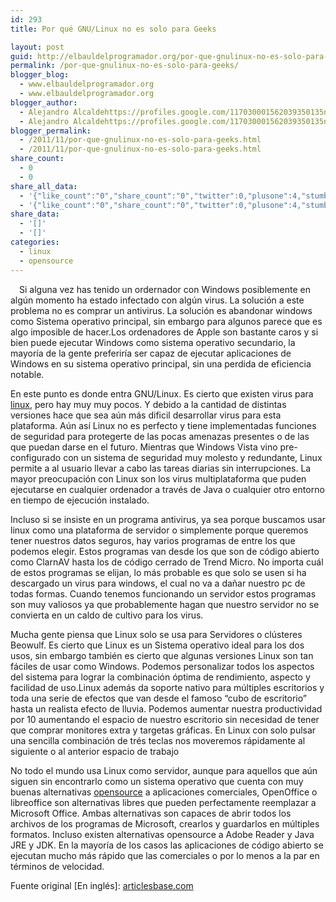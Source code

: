 ```yaml
---
id: 293
title: Por qué GNU/Linux no es solo para Geeks

layout: post
guid: http://elbauldelprogramador.org/por-que-gnulinux-no-es-solo-para-geeks/
permalink: /por-que-gnulinux-no-es-solo-para-geeks/
blogger_blog:
  - www.elbauldelprogramador.org
  - www.elbauldelprogramador.org
blogger_author:
  - Alejandro Alcaldehttps://profiles.google.com/117030001562039350135noreply@blogger.com
  - Alejandro Alcaldehttps://profiles.google.com/117030001562039350135noreply@blogger.com
blogger_permalink:
  - /2011/11/por-que-gnulinux-no-es-solo-para-geeks.html
  - /2011/11/por-que-gnulinux-no-es-solo-para-geeks.html
share_count:
  - 0
  - 0
share_all_data:
  - '{"like_count":"0","share_count":"0","twitter":0,"plusone":4,"stumble":0,"pinit":0,"count":4,"time":1333551791}'
  - '{"like_count":"0","share_count":"0","twitter":0,"plusone":4,"stumble":0,"pinit":0,"count":4,"time":1333551791}'
share_data:
  - '[]'
  - '[]'
categories:
  - linux
  - opensource
---
```

<div class="separator" style="clear: both; text-align: center;">
  <a href="/images/2013/07/iconoAndroid.png" imageanchor="1" style="clear:left; float:left;margin-right:1em; margin-bottom:1em"><img border="0" src="" id="logo" name="so" class="icono" /></a>
</div>

Si alguna vez has tenido un ordernador con Windows posiblemente en algún momento ha estado infectado con algún virus. La solución a este problema no es comprar un antivirus. La solución es abandonar windows como Sistema operativo principal, sin embargo para algunos parece que es algo imposible de hacer.Los ordenadores de Apple son bastante caros y si bien puede ejecutar Windows como sistema operativo secundario, la mayoría de la gente preferiría ser capaz de ejecutar aplicaciones de Windows en su sistema operativo principal, sin una perdida de eficiencia notable.

En este punto es donde entra GNU/Linux. Es cierto que existen virus para [linux][1], pero hay muy muy pocos. Y debido a la cantidad de distintas versiones hace que sea aún más dificil desarrollar virus para esta plataforma. Aún así Linux no es perfecto y tiene implementadas funciones de seguridad para protegerte de las pocas amenazas presentes o de las que puedan darse en el futuro. Mientras que Windows Vista vino pre-configurado con un sistema de seguridad muy molesto y redundante, Linux permite a al usuario llevar a cabo las tareas diarias sin interrupciones. La mayor preocupación con Linux son los virus multiplataforma que puden ejecutarse en cualquier ordenador a través de Java o cualquier otro entorno en tiempo de ejecución instalado.

  
<!--more-->

Incluso si se insiste en un programa antivirus, ya sea porque buscamos usar linux como una plataforma de servidor o simplemente porque queremos tener nuestros datos seguros, hay varios programas de entre los que podemos elegir. Estos programas van desde los que son de código abierto como ClarnAV hasta los de código cerrado de Trend Micro. No importa cuál de estos programas se elijan, lo más probable es que solo se usen si ha descargado un virus para windows, el cual no va a dañar nuestro pc de todas formas. Cuando tenemos funcionando un servidor estos programas son muy valiosos ya que probablemente hagan que nuestro servidor no se convierta en un caldo de cultivo para los virus.

Mucha gente piensa que Linux solo se usa para Servidores o clústeres Beowulf. Es cierto que Linux es un Sistema operativo ideal para los dos usos, sin embargo también es cierto que algunas versiones Linux son tan fáciles de usar como Windows. Podemos personalizar todos los aspectos del sistema para lograr la combinación óptima de rendimiento, aspecto y facilidad de uso.Linux además da soporte nativo para múltiples escritorios y toda una serie de efectos que van desde el famoso &#8220;cubo de escritorio&#8221; hasta un realista efecto de lluvia. Podemos aumentar nuestra productividad por 10 aumentando el espacio de nuestro escritorio sin necesidad de tener que comprar monitores extra y targetas gráficas. En Linux con solo pulsar una sencilla combinación de trés teclas nos moveremos rápidamente al siguiente o al anterior espacio de trabajo

No todo el mundo usa Linux como servidor, aunque para aquellos que aún siguen sin encontrarlo como un sistema operativo que cuenta con muy buenas alternativas [opensource][2] a aplicaciones comerciales, OpenOffice o libreoffice son alternativas libres que pueden perfectamente reemplazar a Microsoft Office. Ambas alternativas son capaces de abrir todos los archivos de los programas de Microsoft, crearlos y guardarlos en múltiples formatos. Incluso existen alternativas opensource a Adobe Reader y Java JRE y JDK. En la mayoría de los casos las aplicaciones de código abierto se ejecutan mucho más rápido que las comerciales o por lo menos a la par en términos de velocidad.

Fuente original [En inglés]: <a target="_blank" href="http://www.articlesbase.com/software-articles/why-linux-isnt-only-for-geeks-5387056.html">articlesbase.com</a>



 [1]: /search/label/linux
 [2]: /search/label/opensource